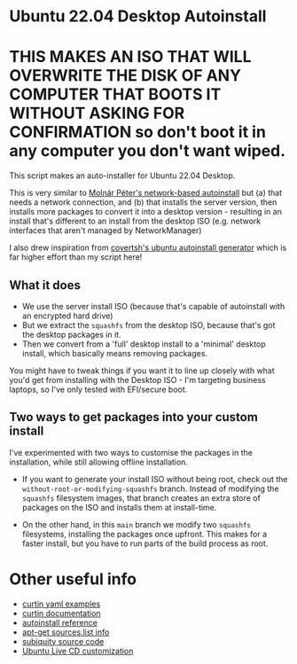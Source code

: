# Ubuntu 22.04 Desktop Autoinstall

# THIS MAKES AN ISO THAT WILL OVERWRITE THE DISK OF ANY COMPUTER THAT BOOTS IT WITHOUT ASKING FOR CONFIRMATION so don't boot it in any computer you don't want wiped.

This script makes an auto-installer for Ubuntu 22.04 Desktop.

This is very similar to [Molnár Péter's network-based autoinstall](https://www.molnar-peter.hu/en/ubuntu-jammy-netinstall-pxe.html) but (a) that needs a network connection, and (b) that installs the server version, then installs more packages to convert it into a desktop version - resulting in an install that's different to an install from the desktop ISO (e.g. network interfaces that aren't managed by NetworkManager)

I also drew inspiration from [covertsh's ubuntu autoinstall generator](https://github.com/covertsh/ubuntu-autoinstall-generator/blob/main/ubuntu-autoinstall-generator.sh) which is far higher effort than my script here!

## What it does

* We use the server install ISO (because that's capable of autoinstall with an encrypted hard drive) 
* But we extract the `squashfs` from the desktop ISO, because that's got the desktop packages in it.
* Then we convert from a 'full' desktop install to a 'minimal' desktop install, which basically means removing packages.

You might have to tweak things if you want it to line up closely with what you'd get from installing with the Desktop ISO - I'm targeting business laptops, so I've only tested with EFI/secure boot.

## Two ways to get packages into your custom install

I've experimented with two ways to customise the packages in the installation, while still allowing offline installation.

* If you want to generate your install ISO without being root, check out the `without-root-or-modifying-squashfs` branch. Instead of modifying the `squashfs` filesystem images, that branch creates an extra store of packages on the ISO and installs them at install-time.

* On the other hand, in this `main` branch we modify two `squashfs` filesystems, installing the packages once upfront. This makes for a faster install, but you have to run parts of the build process as root.

# Other useful info

* [curtin yaml examples](https://github.com/canonical/curtin/blob/master/examples/apt-source.yaml)
* [curtin documentation](https://curtin.readthedocs.io/en/latest/index.html)
* [autoinstall reference](https://ubuntu.com/server/docs/install/autoinstall-reference)
* [apt-get sources.list info](https://wiki.debian.org/SourcesList)
* [subiquity source code](https://github.com/canonical/subiquity/blob/324ff0bc8fa5a5f3c843f59dedba7f955050e9a6/subiquity/server/controllers/install.py#L326)
* [Ubuntu Live CD customization](https://help.ubuntu.com/community/LiveCDCustomization)

